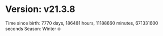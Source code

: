 # Version: v21.3.8
Time since birth: 7770 days, 186481 hours, 11188860 minutes, 671331600 seconds
Season: Winter ❄️
